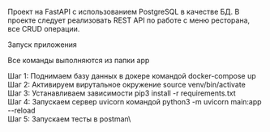 Проект на FastAPI с использованием PostgreSQL в качестве БД. В проекте следует реализовать REST API по работе с меню ресторана, все CRUD операции. 

Запуск приложения

Все команды выполняются из папки app

Шаг 1:  Поднимаем базу данных в докере командой     docker-compose up\
Шаг 2:  Активируем вирутальное окружение    source venv/bin/activate\
Шаг 3:  Устанавливаем зависимости                   pip3 install -r requirements.txt\
Шаг 4:  Запускаем сервер uvicorn командой           python3 -m uvicorn main:app --reload\
Шаг 5:  Запускаем тесты в postman\
